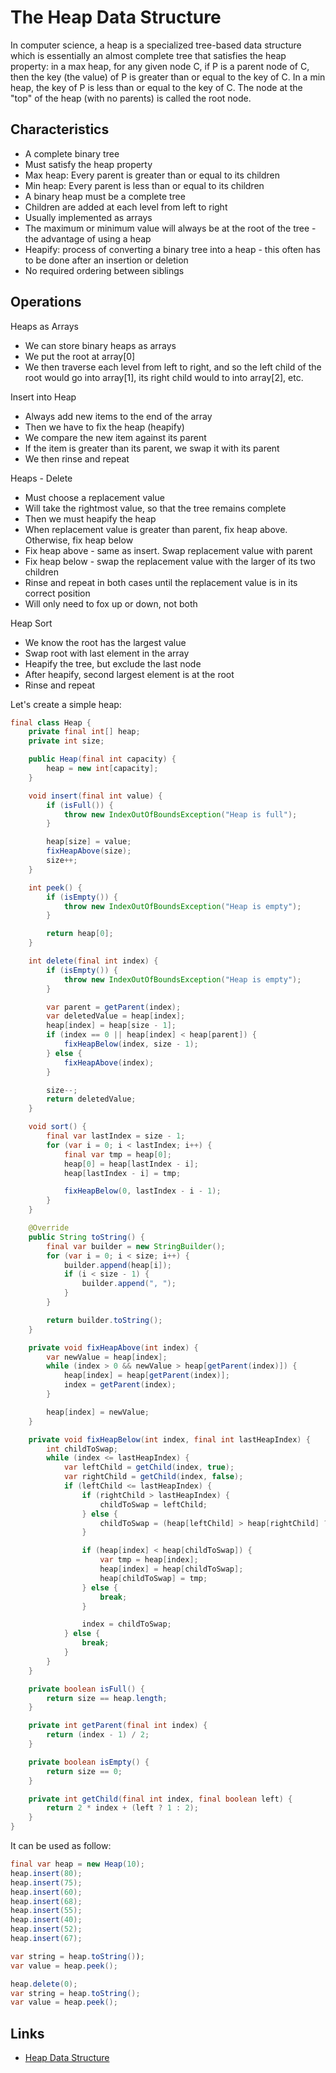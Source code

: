 # The Heap Data Structure

In computer science, a heap is a specialized tree-based data structure which is essentially an almost complete tree that 
satisfies the heap property: in a max heap, for any given node C, if P is a parent node of C, then the key (the value) of 
P is greater than or equal to the key of C. In a min heap, the key of P is less than or equal to the key of C. 
The node at the "top" of the heap (with no parents) is called the root node.

## Characteristics

- A complete binary tree
- Must satisfy the heap property
- Max heap: Every parent is greater than or equal to its children 
- Min heap: Every parent is less than or equal to its children
- A binary heap must be a complete tree
- Children are added at each level from left to right
- Usually implemented as arrays 
- The maximum or minimum value will always be at the root of the tree - the advantage of using a heap
- Heapify: process of converting a binary tree into a heap - this often has to be done after an insertion or deletion
- No required ordering between siblings   

## Operations

Heaps as Arrays

* We can store binary heaps as arrays
* We put the root at array[0]
* We then traverse each level from left to right, and so the left child of the root would go into array[1], 
its right child would to into array[2], etc.

Insert into Heap

* Always add new items to the end of the array
* Then we have to fix the heap (heapify)
* We compare the new item against its parent
* If the item is greater than its parent, we swap it with its parent
* We then rinse and repeat 

Heaps - Delete

* Must choose a replacement value
* Will take the rightmost value, so that the tree remains complete
* Then we must heapify the heap
* When replacement value is greater than parent, fix heap above. Otherwise, fix heap below
* Fix heap above - same as insert. Swap replacement value with parent
* Fix heap below - swap the replacement value with the larger of its two children
* Rinse and repeat in both cases until the replacement value is in its correct position
* Will only need to fox up or down, not both 

Heap Sort

* We know the root has the largest value
* Swap root with last element in the array
* Heapify the tree, but exclude the last node
* After heapify, second largest element is at the root
* Rinse and repeat

Let's create a simple heap:

```java
final class Heap {
    private final int[] heap;
    private int size;

    public Heap(final int capacity) {
        heap = new int[capacity];
    }

    void insert(final int value) {
        if (isFull()) {
            throw new IndexOutOfBoundsException("Heap is full");
        }

        heap[size] = value;
        fixHeapAbove(size);
        size++;
    }

    int peek() {
        if (isEmpty()) {
            throw new IndexOutOfBoundsException("Heap is empty");
        }

        return heap[0];
    }

    int delete(final int index) {
        if (isEmpty()) {
            throw new IndexOutOfBoundsException("Heap is empty");
        }

        var parent = getParent(index);
        var deletedValue = heap[index];
        heap[index] = heap[size - 1];
        if (index == 0 || heap[index] < heap[parent]) {
            fixHeapBelow(index, size - 1);
        } else {
            fixHeapAbove(index);
        }

        size--;
        return deletedValue;
    }

    void sort() {
        final var lastIndex = size - 1;
        for (var i = 0; i < lastIndex; i++) {
            final var tmp = heap[0];
            heap[0] = heap[lastIndex - i];
            heap[lastIndex - i] = tmp;

            fixHeapBelow(0, lastIndex - i - 1);
        }
    }

    @Override
    public String toString() {
        final var builder = new StringBuilder();
        for (var i = 0; i < size; i++) {
            builder.append(heap[i]);
            if (i < size - 1) {
                builder.append(", ");
            }
        }

        return builder.toString();
    }

    private void fixHeapAbove(int index) {
        var newValue = heap[index];
        while (index > 0 && newValue > heap[getParent(index)]) {
            heap[index] = heap[getParent(index)];
            index = getParent(index);
        }

        heap[index] = newValue;
    }

    private void fixHeapBelow(int index, final int lastHeapIndex) {
        int childToSwap;
        while (index <= lastHeapIndex) {
            var leftChild = getChild(index, true);
            var rightChild = getChild(index, false);
            if (leftChild <= lastHeapIndex) {
                if (rightChild > lastHeapIndex) {
                    childToSwap = leftChild;
                } else {
                    childToSwap = (heap[leftChild] > heap[rightChild] ? leftChild : rightChild);
                }

                if (heap[index] < heap[childToSwap]) {
                    var tmp = heap[index];
                    heap[index] = heap[childToSwap];
                    heap[childToSwap] = tmp;
                } else {
                    break;
                }

                index = childToSwap;
            } else {
                break;
            }
        }
    }

    private boolean isFull() {
        return size == heap.length;
    }

    private int getParent(final int index) {
        return (index - 1) / 2;
    }

    private boolean isEmpty() {
        return size == 0;
    }

    private int getChild(final int index, final boolean left) {
        return 2 * index + (left ? 1 : 2);
    }
}
```

It can be used as follow:

```java
final var heap = new Heap(10);
heap.insert(80);
heap.insert(75);
heap.insert(60);
heap.insert(68);
heap.insert(55);
heap.insert(40);
heap.insert(52);
heap.insert(67);

var string = heap.toString());
var value = heap.peek();

heap.delete(0);
var string = heap.toString();
var value = heap.peek();
```

## Links

* [Heap Data Structure](https://en.wikipedia.org/wiki/Heap_(data_structure))